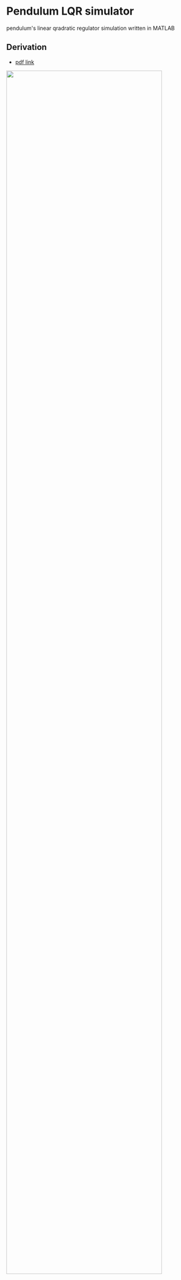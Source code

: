 # Pendulum LQR simulator
 pendulum's linear qradratic regulator simulation written in MATLAB
 
 ## Derivation
 
* [pdf link](https://github.com/shengwen-tw/pendulum_lqr_sim/raw/master/lqr.pdf)

 <img src="https://github.com/shengwen-tw/pendulum_lqr_sim/blob/master/math.png?raw=true" width="90%" height="90%">
